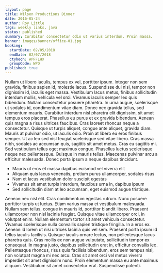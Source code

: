 ```yaml
---
layout: page
title: Wilson Productions Dinner
date: 2016-05-24
author: Roy Little
tags: weekly links, java
status: published
summary: Curabitur consectetur odio ut varius interdum. Proin massa.
banner: images/banner/office-01.jpg
booking:
  startDate: 02/05/2018
  endDate: 02/07/2018
  ctyhocn: APFFLHX
  groupCode: WPD
published: true
---
```

Nullam ut libero iaculis, tempus ex vel, porttitor ipsum. Integer non sem gravida, finibus sapien id, molestie lacus. Suspendisse dui nisi, tempor non dignissim id, iaculis eget massa. Vestibulum lacus metus, finibus sollicitudin interdum mollis, vehicula vel orci. Vivamus iaculis semper leo quis bibendum. Nullam consectetur posuere pharetra. In urna augue, scelerisque ut sodales id, condimentum vitae diam. Donec nec gravida tellus, sed elementum mauris.
Curabitur interdum nisl pharetra elit dignissim, sit amet tempus eros placerat. Phasellus eu purus et ex gravida bibendum. Aenean quis magna a risus ultrices faucibus. Cras laoreet rhoncus neque a consectetur. Quisque ut turpis aliquet, congue ante aliquet, gravida diam. Mauris at pulvinar odio, ut iaculis odio. Proin at libero eu eros finibus semper. Ut ac leo sed nisl feugiat scelerisque sed vitae libero. Cras massa nibh, sodales ac accumsan quis, sagittis sit amet metus. Cras eu sagittis mi. Sed vestibulum tellus eget maximus congue. Phasellus luctus scelerisque neque nec pellentesque. Quisque in mauris tellus. Maecenas pulvinar arcu a efficitur malesuada. Donec porta ipsum a neque dapibus tincidunt.

* Mauris ut eros et massa dapibus euismod vel viverra elit
* Aliquam quis lacus venenatis, pretium purus ullamcorper, sodales risus
* Nam et lacus vestibulum dolor suscipit egestas
* Vivamus sit amet turpis interdum, faucibus urna in, dapibus ipsum
* Sed sollicitudin diam at leo accumsan, eget euismod augue tristique.

Aenean nec nisl elit. Cras condimentum egestas rutrum. Nunc posuere porttitor turpis ut luctus. Etiam varius massa et vestibulum malesuada. Nullam sem tellus, congue in mauris id, porttitor blandit libero. Praesent ullamcorper non nisl lacinia feugiat. Quisque vitae ullamcorper orci, in volutpat enim. Nullam elementum tortor sit amet vehicula consectetur. Vivamus scelerisque nulla convallis sapien tristique fringilla. In a eros ex. Aenean id lorem ut nisi ultrices lacinia quis vel sem. Praesent porta ipsum id tellus iaculis facilisis.
Quisque iaculis ornare lectus, non pellentesque lacus pharetra quis. Cras mollis ex non augue vulputate, sollicitudin tempor ex consequat. In magna justo, dapibus sollicitudin erat in, efficitur convallis leo. Pellentesque rhoncus, risus quis facilisis bibendum, eros sem tempus nisi, non volutpat magna mi nec arcu. Cras sit amet orci vel metus viverra imperdiet sit amet dignissim nunc. Proin elementum massa eu ante maximus aliquam. Vestibulum sit amet consectetur erat. Suspendisse potenti.
